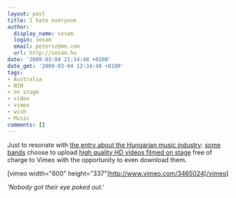 ```yaml
---
layout: post
title: I hate everyone
author:
  display_name: sesam
  login: sesam
  email: petersz@me.com
  url: http://sesam.hu
date: '2009-03-04 21:34:48 +0100'
date_gmt: '2009-03-04 12:34:48 +0100'
tags:
- Australia
- NIИ
- on stage
- video
- vimeo
- wish
- Music
comments: []
---
```


Just to resonate with [the entry about the Hungarian music industry](http://sesam.hu/2009/03/03/a-magyar-zeneipar): [some bands](http://nin.com) choose to upload [high quality HD videos filmed on stage](http://www.vimeo.com/ninofficial) free of charge to Vimeo with the opportunity to even download them.

[vimeo width="600" height="337"]http://www.vimeo.com/3465024[/vimeo]

_'Nobody got their eye poked out.'_
